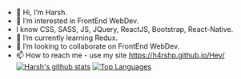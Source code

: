- 👋 Hi, I’m Harsh.
- 👀 I’m interested in FrontEnd WebDev.
-    I know CSS, SASS, JS, JQuery, ReactJS, Bootstrap, React-Native.
- 🌱 I’m currently learning Redux.
- 💞️ I’m looking to collaborate on FrontEnd WebDev.
- 📫 How to reach me - use my site https://h4rshp.github.io/Hey/
[![Harsh's github stats](https://github-readme-stats.vercel.app/api?username=h4rSHp&count_private=true&show_icons=true&theme=midnight-purple)](https://github.com/h4rSHp)
[![Top Languages](https://github-readme-stats.vercel.app/api/top-langs/?username=h4rSHp&show_icons=true&theme=radical&layout=midnight-purple)](https://github.com/h4rSHp)
<!---
h4rSHp/h4rSHp is a ✨ special ✨ repository because its `README.md` (this file) appears on your GitHub profile.
You can click the Preview link to take a look at your changes.
--->

